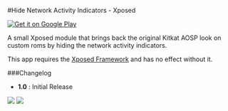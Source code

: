 #Hide Network Activity Indicators - Xposed

[![Get it on Google Play](https://developer.android.com/images/brand/en_generic_rgb_wo_60.png)](https://play.google.com/store/apps/details?id=com.nadeemsultan.hidenetworkindicators)

A small Xposed module that brings back the original Kitkat AOSP look on custom roms by hiding the network activity indicators.

This app requires the [Xposed Framework](http://repo.xposed.info/) and has no effect without it.

###Changelog
* **1.0** : Initial Release

![](http://i.imgur.com/tCkqxHO.png?1)
![](http://i.imgur.com/DZxvUb2.png?1)